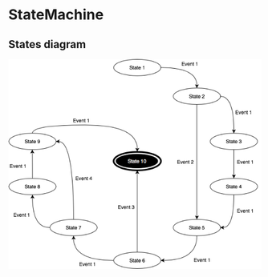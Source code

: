 # StateMachine
## States diagram
![alt text](https://github.com/alspiat/StateMachine/raw/master/StateDiagram.png)
